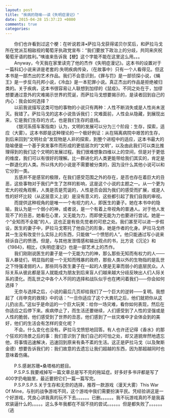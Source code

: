 ```yaml
---
layout: post
title: "疾病的隐喻——读《失明症漫记》"
date: 2015-04-28 15:37:23 +0800
comments: true
categories: 
---
```

&emsp;&emsp;你们也许看到过这个梗：在听说若泽•萨拉马戈获得诺贝尔奖后，和萨拉马戈所在党派互相敌视的葡萄牙执政党宣布：“我们要放下政治上的分歧，共同来庆祝葡萄牙语的胜利。”咦谁来告诉我【梗】这个字能不能在这里这么用。。。  
&emsp;&emsp;Anyway，今天我在家里读完了他的杰作《失明症漫记》。这本书的设置对于一篇科幻小说来讲是老套的:失明疾病传染，（在故事中）只有一个人看得见。但这本书是一部杰出的艺术作品。我们不会意识到，《罪与罚》是一部侦探小说，《蝇王》是一步反乌托邦小说，《冷血》是一本犯罪小说。真正杰出的作品是拒绝被归类的。关于疾病，这本书很容易让人联想到加缪的《鼠疫》。不同之处在于，加缪想要通过意外的灾难揭示世界的荒诞，而萨拉马戈想要揭示的，是读者回到自己的内心：我会如何选择？  
&emsp;&emsp;以前我说描写这类可怕的事物的小说只有两种：人性不断消失或是人性尚未泯灭。我错了。萨拉马戈的这本小说告诉我们：灾难面前，人性会从隐藏，到展现出来，它是我们生存的方式，也是我们生存的底线。  
&emsp;&emsp;《银河系搭车客指南》认为，文明的发展可以分为三个阶段：生存，探索，适应（大雾）。这本书即是这种理论的一个极好例证：从在隔离病院中艰苦的生存，到后来回到“文明社会”发现物是人非的探索，到整个进程中的适应，这本书最大的隐喻便是一个基于突发事件而形成的更低层次的“文明”，以及由此我们可以类比推理得到的我们这个文明的发展过程。我们很难想象四维以上的空间，但是对于更低的维度，我们可以有很好的理解。比一群进化的人类更能带给我们其实的，肯定是一群退化的人类。所以伟大的小说是不需要被分类的，因为没什么其他小说可以和它分到一类。  
&emsp;&emsp;五感并不是感官的极限，在我们感受范围之外的存在，是否也存在着巨大的丑恶，这些事物对于我们产生了怎样的影响，这是这个小说的主题之一。从一个更为宏大的视角观察，人类是否是荒诞的，人性是否会因为我们的感受而扩展，或是人性的好坏比较（从这层意义上说）是没有意义的，这些都引起了我们自我的审视。  
&emsp;&emsp;而提供这种视角的是唯一一个有视力的人，即医生的妻子。她在本书中的隐喻，我认为是一个弱小的神，或者说，是一个有着上帝视角的普通人。对于他人发现不了的丑恶，她看在心里，又无能为力，而即使无能为力也要进行尝试。她是一个“全知而不全能”的人，这也正是有些先觉者的可悲之处。我们甚至可以进一步假设，医生的妻子中，萨拉马戈寄托了他自己的形象，她是作者的化身。萨拉马戈终其一生没有改变什么实际上的东西，只能做“一个愤怒的人”。他只能通过写小说来倾诉自己的愤懑。但是，与其他发泄情感和输出观点的书，比方说《沉沦》和《1984》，相比，《失明症漫记》也是一部艺术上的杰作。  
&emsp;&emsp;我们刚刚说医生的妻子是一个无能为力的神，那么那些无知而有权力的人——盲人暴徒们，明显指的是一个无知而残暴的政府，那些人类以外的生物指的是乱世之下恃强凌弱的人，那些同与医生妻子在一起的人便是无辜而弱小的底层民众。人际关系从彼此都是盲人就能成为朋友到后来盲人们越来越大分歧反映出人们人际关系的漠化。而乱世之中各个人不同的选择和战队似乎也在拷问着我们——你会如何选择？  
&emsp;&emsp;无奈与选择之后，小说的最后几页却给我们了一个巨大的逆转——复明。我想起了《肖申克的救赎》中的话：“一旦你适应了这个大粪坑之后，他们就把你从这儿扔出去。”这似乎是命运的一个巨大玩笑：给你一场灾难，看你如何表现，然后在你适应之后停下来。疾病停止了，而生活还要继续，人们感受到了人性的坚强或是人性的脆弱，他们感受到了世界的丑恶，他们感到了一丝灾难中才会体会到的美好，他们的生活会有怎样的变化呢？  
&emsp;&emsp;不会。什么变化也没有。萨拉马戈愤怒地回答。有人也许还记得《香水》的那个狂欢的场景之后的事：我们意识到了我们自己的可怕之处，却又道貌岸然地遗忘他，将事情迅速解决，迅速回到原来有条不紊的生活。这正是萨拉马戈（以及聚斯金德）想要告诉我们的：我们故意的去遗忘让我们超越的东西，因为那超越同时也意味着伤痛。  

&emsp;&emsp;P.S.感谢苏珊•桑塔格的题目。  
&emsp;&emsp;P.S.P.S.我要戒掉写一篇文章总是写不完的拖延症。好多好多书评都是写了400字扔电脑里，最近要把它们一篇一篇写完。  
&emsp;&emsp;P.S.P.S.P.S.关于生存和无奈的选择，推荐一款游戏（漫天大雾）This War Of Mine，与别的战争游戏不同，这个游戏中我们需要扮演平民。凭经验讲这是一个好游戏，凭良心讲我真的玩不下去。。。。。。已删。。。。。。我不玩游戏真的不是我喜欢装逼什么的。。。。。这么多年我都在不屈不挠的尝试。。。。。。但是都失败了。。。。。。（逃
